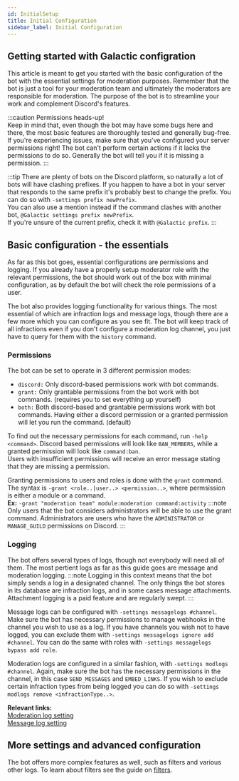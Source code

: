 ```yaml
---
id: InitialSetup
title: Initial Configuration
sidebar_label: Initial Configuration
---
```


## Getting started with Galactic configration  
This article is meant to get you started with the basic configuration of the bot with the essential settings for moderation purposes. Remember that the bot is just a tool for your moderation team and ultimately the moderators are responsible for moderation. The purpose of the bot is to streamline your work and complement Discord's features.

:::caution Permissions heads-up!  
Keep in mind that, even though the bot may have some bugs here and there, the most basic features are thoroughly tested and generally bug-free. If you're experiencing issues, make sure that you've configured your server permissions right! The bot can't perform certain actions if it lacks the permissions to do so. Generally the bot will tell you if it is missing a permission.
:::

:::tip
There are plenty of bots on the Discord platform, so naturally a lot of bots will have clashing prefixes. If you happen to have a bot in your server that responds to the same prefix it's probably best to change the prefix. You can do so with `-settings prefix newPrefix`.  
You can also use a mention instead if the command clashes with another bot, `@Galactic settings prefix newPrefix`.  
If you're unsure of the current prefix, check it with `@Galactic prefix`.
:::

## Basic configuration - the essentials  
As far as this bot goes, essential configurations are permissions and logging. If you already have a properly setup moderator role with the relevant permissions, the bot should work out of the box with minimal configuration, as by default the bot will check the role permissions of a user.  

The bot also provides logging functionality for various things. The most essential of which are infraction logs and message logs, though there are a few more which you can configure as you see fit. The bot will keep track of all infractions even if you don't configure a moderation log channel, you just have to query for them with the `history` command.

### Permissions  
The bot can be set to operate in 3 different permission modes:  
- `discord:` Only discord-based permissions work with bot commands.
- `grant:` Only grantable permissions from the bot work with bot commands. (requires you to set everything up yourself)
- `both:` Both discord-based and grantable permissions work with bot commands. Having either a discord permission or a granted permission will let you run the command. (default)

To find out the necessary permissions for each command, run `-help <command>`. Discord based permissions will look like `BAN_MEMBERS`, while a granted permission will look like `command:ban`.  
Users with insufficient permissions will receive an error message stating that they are missing a permission.

Granting permissions to users and roles is done with the `grant` command.  
The syntax is `-grant <role..|user..> <permission..>`, where permsission is either a module or a command.  
**Ex:** `-grant "moderation team" module:moderation command:activity`
:::note
Only users that the bot considers administrators will be able to use the grant command. Administrators are users who have the `ADMINISTRATOR` or `MANAGE_GUILD` permissions on Discord.
:::

### Logging  
The bot offers several types of logs, though not everybody will need all of them. The most pertient logs as far as this guide goes are message and moderation logging.
:::note
Logging in this context means that the bot simply sends a log in a designated channel. The only things the bot stores in its database are infraction logs, and in some cases message attachments. Attachment logging is a paid feature and are regularly swept.
:::

Message logs can be configured with `-settings messagelogs #channel`. Make sure the bot has necessary permissions to manage webhooks in the channel you wish to use as a log. If you have channels you wish not to have logged, you can exclude them with `-settings messagelogs ignore add #channel`. You can do the same with roles with `-settings messagelogs bypass add role`. 

Moderation logs are configured in a similar fashion, with `-settings modlogs #channel`. Again, make sure the bot has the necessary permissions in the channel, in this case `SEND_MESSAGES` and `EMBED_LINKS`. If you wish to exclude certain infraction types from being logged you can do so with `-settings modlogs remove <infractionType..>`.

**Relevant links:**  
[Moderation log setting](../settings/moderation/ModerationLog)  
[Message log setting](../settings/moderation/MessageLog)  

## More settings and advanced configuration  
The bot offers more complex features as well, such as filters and various other logs. To learn about filters see the guide on [filters](./Filters).